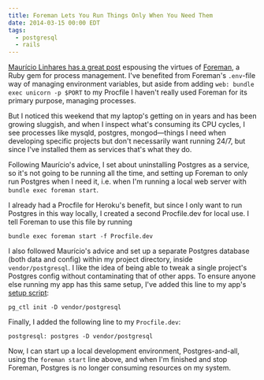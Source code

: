 ```yaml
---
title: Foreman Lets You Run Things Only When You Need Them
date: 2014-03-15 00:00 EDT
tags:
  - postgresql
  - rails
---
```


[Maurício Linhares has a great post](http://mauricio.github.io/2014/02/09/foreman-and-environment-variables.html) espousing the virtues of [Foreman][1], a Ruby gem for process management. I've benefited from Foreman's `.env`-file way of managing environment variables, but aside from adding `web: bundle exec unicorn -p $PORT` to my Procfile I haven't really used Foreman for its primary purpose, managing processes.

<!--more-->

But I noticed this weekend that my laptop's getting on in years and has been growing sluggish, and when I inspect what's consuming its CPU cycles, I see processes like mysqld, postgres, mongod—things I need when developing specific projects but don't necessarily want running 24/7, but since I've installed them as services that's what they do.

Following Maurício's advice, I set about uninstalling Postgres as a service, so it's not going to be running all the time, and setting up Foreman to only run Postgres when I need it, i.e. when I'm running a local web server with `bundle exec foreman start`.

I already had a Procfile for Heroku's benefit, but since I only want to run Postgres in this way locally, I created a second Procfile.dev for local use. I tell Foreman to use this file by running

    bundle exec foreman start -f Procfile.dev

I also followed Maurício's advice and set up a separate Postgres database (both data and config) within my project directory, inside `vendor/postgresql`. I like the idea of being able to tweak a single project's Postgres config without contaminating that of other apps. To ensure anyone else running my app has this same setup, I've added this line to my app's [setup script][2]:

    pg_ctl init -D vendor/postgresql

Finally, I added the following line to my `Procfile.dev`:

    postgresql: postgres -D vendor/postgresql

Now, I can start up a local development environment, Postgres-and-all, using the `foreman start` line above, and when I'm finished and stop Foreman, Postgres is no longer consuming resources on my system.

 [1]: https://github.com/ddollar/foreman
 [2]: http://robots.thoughtbot.com/post/41439635905/bin-setup
